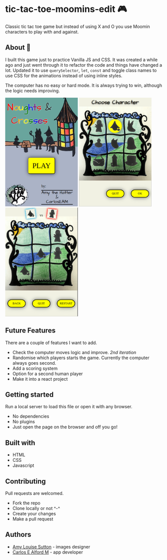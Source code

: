 # tic-tac-toe-moomins-edit :video_game:

Classic tic tac toe game but instead of using X and O you use Moomin characters to play with and against.

## About :pushpin:

I built this game just to practice Vanilla JS and CSS.
It was created a while ago and just went through it to refactor the code and things have changed a lot. Updated it to use `querySelector`, `let`, `const` and toggle class names to use CSS for the animations instead of using inline styles.

The computer has no easy or hard mode. It is always trying to win, although the logic needs improving.

<p>
<img src="images/screenshots/screenshot-1.png" width="232" alt="Screenshot lading page for game">
<img src="images/screenshots/screenshot-2.png" width="232" alt="Screenshot select character">
<img src="images/screenshots/screenshot-3.png" width="232" alt="Screenshot playing the game against computer">
</p>

## Future Features

There are a couple of features I want to add.

- Check the computer moves logic and improve. _2nd iteration_
- Randomise which players starts the game. Currently the computer always goes second.
- Add a scoring system
- Option for a second human player
- Make it into a react project

## Getting started

Run a local server to load this file or open it with any browser.

- No dependencies
- No plugins
- Just open the page on the browser and off you go!

## Built with

- HTML
- CSS
- Javascript

## Contributing

Pull requests are welcomed.

- Fork the repo
- Clone locally or not ^-^
- Create your changes
- Make a pull request

## Authors

- [Amy Louise Sutton](https://amythehatter.com) - images designer
- [Carlos E Alford M](https://carlosealford.com) - app developer
